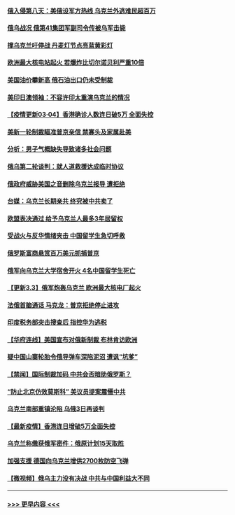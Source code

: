 #### [俄入侵第八天：美俄设军方热线 乌克兰外逃难民超百万](../pages/prog202/a103363778.md?t=03041101) 
#### [俄乌战况 俄第41集团军副司令传被乌军击毙](../pages/prog202/a103363814.md?t=03041101) 
#### [撑乌克兰吁停战 丹麦灯节点亮蓝黄彩灯](../pages/prog202/a103363709.md?t=03041101) 
#### [欧洲最大核电站起火 若爆炸比切尔诺贝利严重10倍](../pages/prog202/a103363804.md?t=03041101) 
#### [美国油价攀新高 俄石油出口仍未受制裁](../pages/prog202/a103363694.md?t=03041101) 
#### [美印日澳领袖：不容许印太重演乌克兰的情况](../pages/prog202/a103363692.md?t=03041101) 
#### [【疫情更新03·04】香港确诊人数连日破5万 全面失控](../pages/prog202/a103360523.md?t=03041101) 
#### [美新一轮制裁瞄准普京亲信 禁寡头及家属赴美](../pages/prog202/a103363608.md?t=03041101) 
#### [分析：男子气概缺失导致诸多社会问题](../pages/prog202/a103363651.md?t=03041101) 
#### [俄乌第二轮谈判：就人道救援达成临时协议](../pages/prog202/a103363643.md?t=03041101) 
#### [俄政府威胁美国之音删除乌克兰报导 遭拒绝](../pages/prog202/a103363618.md?t=03041101) 
#### [台媒：乌克兰长期亲共 终究被中共卖了](../pages/prog202/a103363609.md?t=03041101) 
#### [欧盟表决通过 给予乌克兰人最多3年居留权](../pages/prog202/a103363576.md?t=03041101) 
#### [受战火与反华情绪夹击 中国留学生急切呼救](../pages/prog202/a103363450.md?t=03041101) 
#### [俄罗斯富商悬赏百万美元抓捕普京](../pages/prog202/a103363593.md?t=03041101) 
#### [俄军向乌克兰大学宿舍开火 4名中国留学生死亡](../pages/prog202/a103363554.md?t=03041101) 
#### [【更新3.3】俄军炮轰乌克兰 欧洲最大核电厂起火](../pages/prog202/a103363166.md?t=03041101) 
#### [法俄首脑通话 马克龙：普京拒绝停止进攻](../pages/prog202/a103363571.md?t=03041101) 
#### [印度税务部突击搜查后 指控华为逃税](../pages/prog202/a103363422.md?t=03041101) 
#### [【华府连线】美国宣布对俄新制裁 布林肯访欧洲](../pages/prog202/a103363546.md?t=03041101) 
#### [疑中国山寨轮胎令俄导弹车深陷泥沼 遭讽“坑爹”](../pages/prog202/a103363509.md?t=03041101) 
#### [【禁闻】国际制裁加码 中共会否暗助俄罗斯？](../pages/prog202/a103363434.md?t=03041101) 
#### [“防止北京仿效莫斯科” 美议员提案震慑中共](../pages/prog202/a103363482.md?t=03041101) 
#### [乌克兰南部重镇沦陷 乌俄3日再谈判](../pages/prog202/a103363451.md?t=03041101) 
#### [【最新疫情】香港连日增破5万全面失控](../pages/prog202/a103363448.md?t=03041101) 
#### [乌克兰称缴获俄军密件：俄原计划15天取胜](../pages/prog202/a103363392.md?t=03041101) 
#### [加强支援 德国向乌克兰增供2700枚防空飞弹](../pages/prog202/a103363347.md?t=03041101) 
#### [【微视频】俄乌主力没有决战 中共与中国利益大不同](../pages/prog202/a103363351.md?t=03041101) 

----
#### [ >>> 更早内容 <<< ](../indexes/prog202-earlier.md)
